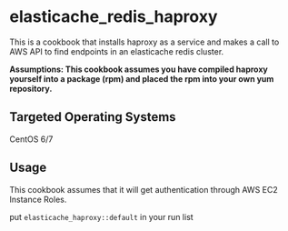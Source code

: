 # elasticache_redis_haproxy
This is a cookbook that installs haproxy as a service and makes a call
to AWS API to find endpoints in an elasticache redis cluster.

**Assumptions:  This cookbook assumes you have compiled haproxy yourself
into a package (rpm) and placed the rpm into your own yum repository.**

## Targeted Operating Systems ##
CentOS 6/7

## Usage ##
This cookbook assumes that it will get authentication through AWS EC2
Instance Roles.

put `elasticache_haproxy::default` in your run list
